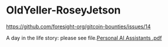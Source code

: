 # OldYeller-RoseyJetson
https://github.com/foresight-org/gitcoin-bounties/issues/14

A day in the life story: please see file.[Personal AI Assistants  .pdf](https://github.com/Sprinkles1113/OldYeller-RoseyJetson/files/8461352/Personal.AI.Assistants.pdf)
